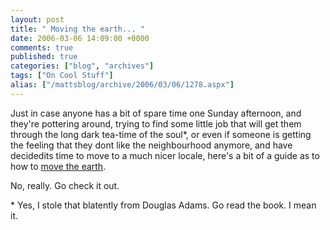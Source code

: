 ```yaml
---
layout: post
title: " Moving the earth... "
date: 2006-03-06 14:09:00 +0000
comments: true
published: true
categories: ["blog", "archives"]
tags: ["On Cool Stuff"]
alias: ["/mattsblog/archive/2006/03/06/1278.aspx"]
---
```

<!-- more -->

<P>Just in case anyone has a bit of spare time one Sunday afternoon, and they're pottering around, trying to find some little job that will get them through the long dark tea-time of the soul*, or even if someone is getting the feeling that they dont like the neighbourhood anymore, and have decidedits time to move to a much nicer locale, here's a bit of a guide as to how to <A href="http://qntm.org/moving">move the earth</A>. </P>
 <P>No, really. Go check it out.</P>
 <P></P>
 <P>* Yes,&nbsp;I stole that blatently from Douglas Adams. Go read the book. I mean it.</P>
